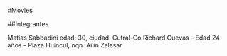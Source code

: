 #Movies

##Integrantes

Matias Sabbadini edad: 30, ciudad: Cutral-Co
Richard Cuevas - Edad 24 años - Plaza Huincul, nqn.
Ailin Zalasar